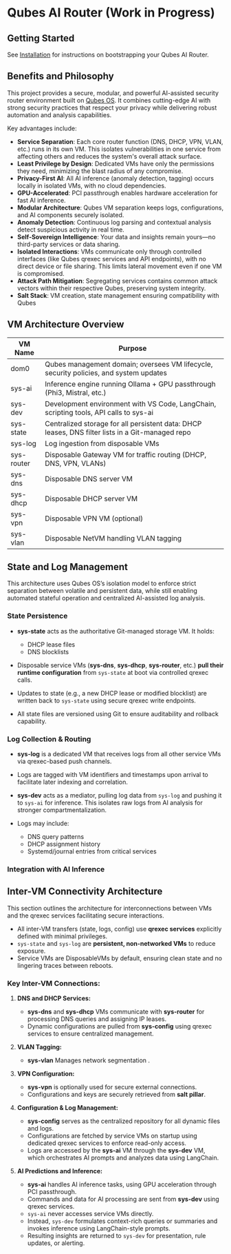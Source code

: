 # Qubes AI Router (Work in Progress)

## Getting Started

See [Installation](./docs/INSTALLATION.md) for instructions on bootstrapping your Qubes AI Router.

## Benefits and Philosophy

This project provides a secure, modular, and powerful AI-assisted security router environment built on [Qubes OS](https://www.qubes-os.org/intro/). It combines cutting-edge AI with strong security practices that respect your privacy while delivering robust automation and analysis capabilities.

Key advantages include:

- **Service Separation**: Each core router function (DNS, DHCP, VPN, VLAN, etc.) runs in its own VM. This isolates vulnerabilities in one service from affecting others and reduces the system's overall attack surface.
- **Least Privilege by Design**: Dedicated VMs have only the permissions they need, minimizing the blast radius of any compromise.
- **Privacy-First AI**: All AI inference (anomaly detection, tagging) occurs locally in isolated VMs, with no cloud dependencies.
- **GPU-Accelerated**: PCI passthrough enables hardware acceleration for fast AI inference.
- **Modular Architecture**: Qubes VM separation keeps logs, configurations, and AI components securely isolated.
- **Anomaly Detection**: Continuous log parsing and contextual analysis detect suspicious activity in real time.
- **Self-Sovereign Intelligence**: Your data and insights remain yours—no third-party services or data sharing.
- **Isolated Interactions**: VMs communicate only through controlled interfaces (like Qubes qrexec services and API endpoints), with no direct device or file sharing. This limits lateral movement even if one VM is compromised.
- **Attack Path Mitigation**: Segregating services contains common attack vectors within their respective Qubes, preserving system integrity.
- **Salt Stack**: VM creation, state management ensuring compatibility with Qubes

## VM Architecture Overview

| VM Name     | Purpose                                    
|-------------|--------------------------------------------
| dom0        | Qubes management domain; oversees VM lifecycle, security policies, and system updates
| sys-ai      | Inference engine running Ollama + GPU passthrough (Phi3, Mistral, etc.)
| sys-dev     | Development environment with VS Code, LangChain, scripting tools, API calls to sys-ai
| sys-state   | Centralized storage for all persistent data: DHCP leases, DNS filter lists in a Git-managed repo
| sys-log     | Log ingestion from disposable VMs
| sys-router  | Disposable Gateway VM for traffic routing (DHCP, DNS, VPN, VLANs)
| sys-dns     | Disposable DNS server VM
| sys-dhcp    | Disposable DHCP server VM
| sys-vpn     | Disposable VPN VM (optional)
| sys-vlan    | Disposable NetVM handling VLAN tagging

## State and Log Management

This architecture uses Qubes OS’s isolation model to enforce strict separation between volatile and persistent data, while still enabling automated stateful operation and centralized AI-assisted log analysis.

### State Persistence

- **sys-state** acts as the authoritative Git-managed storage VM. It holds:
  - DHCP lease files
  - DNS blocklists

- Disposable service VMs (**sys-dns**, **sys-dhcp**, **sys-router**, etc.) **pull their runtime configuration** from `sys-state` at boot via controlled qrexec calls.
- Updates to state (e.g., a new DHCP lease or modified blocklist) are written back to `sys-state` using secure qrexec write endpoints.
- All state files are versioned using Git to ensure auditability and rollback capability.

### Log Collection & Routing

- **sys-log** is a dedicated VM that receives logs from all other service VMs via qrexec-based push channels.
- Logs are tagged with VM identifiers and timestamps upon arrival to facilitate later indexing and correlation.

- **sys-dev** acts as a mediator, pulling log data from `sys-log` and pushing it to `sys-ai` for inference. This isolates raw logs from AI analysis for stronger compartmentalization.

- Logs may include:
  - DNS query patterns
  - DHCP assignment history
  - Systemd/journal entries from critical services

### Integration with AI Inference


## Inter-VM Connectivity Architecture

This section outlines the architecture for interconnections between VMs and the qrexec services facilitating secure interactions.

- All inter-VM transfers (state, logs, config) use **qrexec services** explicitly defined with minimal privileges.
- `sys-state` and `sys-log` are **persistent, non-networked VMs** to reduce exposure.
- Service VMs are DisposableVMs by default, ensuring clean state and no lingering traces between reboots.

### Key Inter-VM Connections:

1. **DNS and DHCP Services:**
   - **sys-dns** and **sys-dhcp** VMs communicate with **sys-router** for processing DNS queries and assigning IP leases.
   - Dynamic configurations are pulled from **sys-config** using qrexec services to ensure centralized management.

2. **VLAN Tagging:**
   - **sys-vlan** Manages network segmentation .

3. **VPN Configuration:**
   - **sys-vpn** is optionally used for secure external connections.
   - Configurations and keys are securely retrieved from **salt pillar**.

4. **Configuration & Log Management:**
   - **sys-config** serves as the centralized repository for all dynamic files and logs.
   - Configurations are fetched by service VMs on startup using dedicated qrexec services to enforce read-only access.
   - Logs are accessed by the **sys-ai** VM through the **sys-dev** VM, which orchestrates AI prompts and analyzes data using LangChain.

5. **AI Predictions and Inference:**
   - **sys-ai** handles AI inference tasks, using GPU acceleration through PCI passthrough.
   - Commands and data for AI processing are sent from **sys-dev** using qrexec services.
   - `sys-ai` never accesses service VMs directly.
   - Instead, `sys-dev` formulates context-rich queries or summaries and invokes inference using LangChain-style prompts.
   - Resulting insights are returned to `sys-dev` for presentation, rule updates, or alerting.
